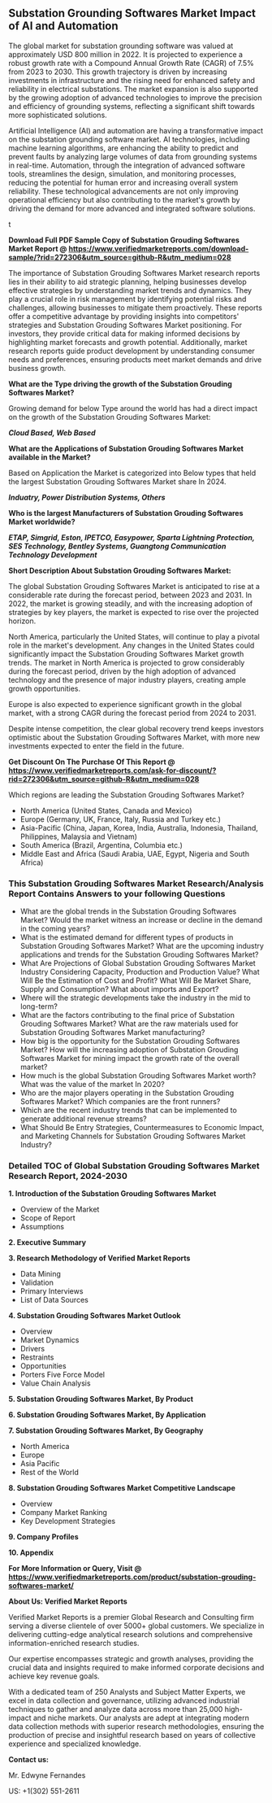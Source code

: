 <h2>Substation Grounding Softwares Market Impact of AI and Automation</h2><p>The global market for substation grounding software was valued at approximately USD 800 million in 2022. It is projected to experience a robust growth rate with a Compound Annual Growth Rate (CAGR) of 7.5% from 2023 to 2030. This growth trajectory is driven by increasing investments in infrastructure and the rising need for enhanced safety and reliability in electrical substations. The market expansion is also supported by the growing adoption of advanced technologies to improve the precision and efficiency of grounding systems, reflecting a significant shift towards more sophisticated solutions.</p><p>Artificial Intelligence (AI) and automation are having a transformative impact on the substation grounding software market. AI technologies, including machine learning algorithms, are enhancing the ability to predict and prevent faults by analyzing large volumes of data from grounding systems in real-time. Automation, through the integration of advanced software tools, streamlines the design, simulation, and monitoring processes, reducing the potential for human error and increasing overall system reliability. These technological advancements are not only improving operational efficiency but also contributing to the market's growth by driving the demand for more advanced and integrated software solutions.</p>t</p><p id="" class=""><strong>Download Full PDF Sample Copy of Substation Grouding Softwares Market Report @ <a href="https://www.verifiedmarketreports.com/download-sample/?rid=272306&utm_source=github-R&utm_medium=028" target="_blank">https://www.verifiedmarketreports.com/download-sample/?rid=272306&utm_source=github-R&utm_medium=028</a></strong></p><p>The importance of&nbsp;Substation Grouding Softwares Market research reports lies in their ability to aid strategic planning, helping businesses develop effective strategies by understanding market trends and dynamics. They play a crucial role in risk management by identifying potential risks and challenges, allowing businesses to mitigate them proactively. These reports offer a competitive advantage by providing insights into competitors' strategies and Substation Grouding Softwares Market positioning. For investors, they provide critical data for making informed decisions by highlighting market forecasts and growth potential. Additionally, market research reports guide product development by understanding consumer needs and preferences, ensuring products meet market demands and drive business growth.</p><p><strong>What are the&nbsp;Type driving the growth of the Substation Grouding Softwares Market?</strong></p><p id="" class="">Growing demand for below Type around the world has had a direct impact on the growth of the Substation Grouding Softwares Market:</p><em><strong>Cloud Based, Web Based</strong></em></p><strong>What are the&nbsp;Applications&nbsp;of Substation Grouding Softwares Market available in the Market?</strong></p><p id="" class="">Based on Application the Market is categorized into Below types that held the largest Substation Grouding Softwares Market share In 2024.</p><em><strong>Induatry, Power Distribution Systems, Others</strong></em></p><strong>Who is the largest Manufacturers of Substation Grouding Softwares Market worldwide?</strong></p><p><em><strong>ETAP, Simgrid, Eston, IPETCO, Easypower, Sparta Lightning Protection, SES Technology, Bentley Systems, Guangtong Communication Technology Development</strong></em></p><p id="" class=""><strong>Short Description About Substation Grouding Softwares Market:</strong></p><p>The global Substation Grouding Softwares Market is anticipated to rise at a considerable rate during the forecast period, between 2023 and 2031. In 2022, the market is growing steadily, and with the increasing adoption of strategies by key players, the market is expected to rise over the projected horizon.</p><p>North America, particularly the United States, will continue to play a pivotal role in the market's development. Any changes in the United States could significantly impact the Substation Grouding Softwares Market growth trends. The market in North America is projected to grow considerably during the forecast period, driven by the high adoption of advanced technology and the presence of major industry players, creating ample growth opportunities.</p><p>Europe is also expected to experience significant growth in the global market, with a strong CAGR during the forecast period from 2024 to 2031.</p><p>Despite intense competition, the clear global recovery trend keeps investors optimistic about the Substation Grouding Softwares Market, with more new investments expected to enter the field in the future.</p><p id="" class=""><strong>Get Discount On The Purchase Of This Report @ <a href="https://www.verifiedmarketreports.com/ask-for-discount/?rid=272306&utm_source=github-R&utm_medium=028" target="_blank">https://www.verifiedmarketreports.com/ask-for-discount/?rid=272306&utm_source=github-R&utm_medium=028</a></strong></p>Which regions are leading the Substation Grouding Softwares Market?</p><ul><li>North America (United States, Canada and Mexico)</li><li>Europe (Germany, UK, France, Italy, Russia and Turkey etc.)</li><li>Asia-Pacific (China, Japan, Korea, India, Australia, Indonesia, Thailand, Philippines, Malaysia and Vietnam)</li><li>South America (Brazil, Argentina, Columbia etc.)</li><li>Middle East and Africa (Saudi Arabia, UAE, Egypt, Nigeria and South Africa)</li></ul><h3 id="" class="">This Substation Grouding Softwares Market Research/Analysis Report Contains Answers to your following Questions</h3><ul><li>What are the global trends in the Substation Grouding Softwares Market? Would the market witness an increase or decline in the demand in the coming years?</li><li>What is the estimated demand for different types of products in Substation Grouding Softwares Market? What are the upcoming industry applications and trends for the Substation Grouding Softwares Market?</li><li>What Are Projections of Global Substation Grouding Softwares Market Industry Considering Capacity, Production and Production Value? What Will Be the Estimation of Cost and Profit? What Will Be Market Share, Supply and Consumption? What about imports and Export?</li><li>Where will the strategic developments take the industry in the mid to long-term?</li><li>What are the factors contributing to the final price of Substation Grouding Softwares Market? What are the raw materials used for Substation Grouding Softwares Market manufacturing?</li><li>How big is the opportunity for the Substation Grouding Softwares Market? How will the increasing adoption of Substation Grouding Softwares Market for mining impact the growth rate of the overall market?</li><li>How much is the global Substation Grouding Softwares Market worth? What was the value of the market In 2020?</li><li>Who are the major players operating in the Substation Grouding Softwares Market? Which companies are the front runners?</li><li>Which are the recent industry trends that can be implemented to generate additional revenue streams?</li><li>What Should Be Entry Strategies, Countermeasures to Economic Impact, and Marketing Channels for Substation Grouding Softwares Market Industry?</li></ul><h3 id="" class="">Detailed TOC of Global Substation Grouding Softwares Market Research Report, 2024-2030</h3><p id="" class=""><strong>1. Introduction of the Substation Grouding Softwares Market</strong></p><ul><li>Overview of the Market</li><li>Scope of Report</li><li>Assumptions</li></ul><p id="" class=""><strong>2. Executive Summary</strong></p><p id="" class=""><strong>3. Research Methodology of Verified Market Reports</strong></p><ul><li>Data Mining</li><li>Validation</li><li>Primary Interviews</li><li>List of Data Sources</li></ul><p id="" class=""><strong>4. Substation Grouding Softwares Market Outlook</strong></p><ul><li>Overview</li><li>Market Dynamics</li><li>Drivers</li><li>Restraints</li><li>Opportunities</li><li>Porters Five Force Model</li><li>Value Chain Analysis</li></ul><p id="" class=""><strong>5. Substation Grouding Softwares Market, By Product</strong></p><p id="" class=""><strong>6. Substation Grouding Softwares Market, By Application</strong></p><p id="" class=""><strong>7. Substation Grouding Softwares Market, By Geography</strong></p><ul><li>North America</li><li>Europe</li><li>Asia Pacific</li><li>Rest of the World</li></ul><p id="" class=""><strong>8. Substation Grouding Softwares Market Competitive Landscape</strong></p><ul><li>Overview</li><li>Company Market Ranking</li><li>Key Development Strategies</li></ul><p id="" class=""><strong>9. Company Profiles</strong></p><p id="" class=""><strong>10. Appendix</strong></p><p id="" class=""><strong>For More Information or Query, Visit @ <a href="https://www.verifiedmarketreports.com/product/substation-grouding-softwares-market/" target="_blank">https://www.verifiedmarketreports.com/product/substation-grouding-softwares-market/</a></strong></p><p id="" class=""><strong>About Us: Verified Market Reports</strong></p><p id="" class="">Verified Market Reports is a premier Global Research and Consulting firm serving a diverse clientele of over 5000+ global customers. We specialize in delivering cutting-edge analytical research solutions and comprehensive information-enriched research studies.</p><p id="" class="">Our expertise encompasses strategic and growth analyses, providing the crucial data and insights required to make informed corporate decisions and achieve key revenue goals.</p><p id="" class="">With a dedicated team of 250 Analysts and Subject Matter Experts, we excel in data collection and governance, utilizing advanced industrial techniques to gather and analyze data across more than 25,000 high-impact and niche markets. Our analysts are adept at integrating modern data collection methods with superior research methodologies, ensuring the production of precise and insightful research based on years of collective experience and specialized knowledge.</p><p id="" class=""><strong>Contact us:</strong></p><p id="" class="">Mr. Edwyne Fernandes</p><p id="" class="">US: +1(302) 551-2611</p>